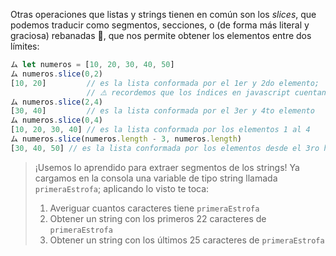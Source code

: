 Otras operaciones que listas y strings tienen en común son los _slices_, que podemos traducir como segmentos, secciones, o (de forma más literal y graciosa) rebanadas  :bread:, que nos permite obtener los elementos entre dos límites: 

```javascript
ム let numeros = [10, 20, 30, 40, 50]
ム numeros.slice(0,2)
[10, 20]         // es la lista conformada por el 1er y 2do elemento;
                 // ⚠️ recordemos que los índices en javascript cuentan desde 0
ム numeros.slice(2,4)
[30, 40]         // es la lista conformada por el 3er y 4to elemento
ム numeros.slice(0,4)
[10, 20, 30, 40] // es la lista conformada por los elementos 1 al 4
ム numeros.slice(numeros.length - 3, numeros.length)
[30, 40, 50] // es la lista conformada por los elementos desde el 3ro hasta el final
```


> ¡Usemos lo aprendido para extraer segmentos de los strings! Ya cargamos en la consola una variable de tipo string  llamada `primeraEstrofa`; aplicando lo visto te toca: 
> 
>  1. Averiguar cuantos caracteres tiene `primeraEstrofa`
>  2. Obtener un string con los primeros 22 caracteres de `primeraEstrofa`
>  3. Obtener un string con los últimos 25 caracteres de `primeraEstrofa`

